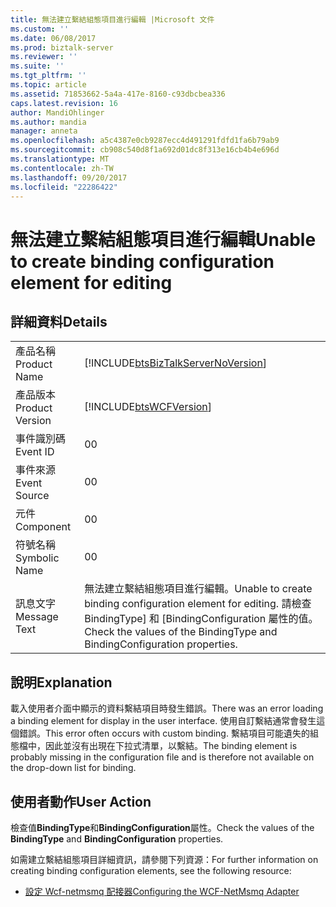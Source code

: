 ```yaml
---
title: 無法建立繫結組態項目進行編輯 |Microsoft 文件
ms.custom: ''
ms.date: 06/08/2017
ms.prod: biztalk-server
ms.reviewer: ''
ms.suite: ''
ms.tgt_pltfrm: ''
ms.topic: article
ms.assetid: 71853662-5a4a-417e-8160-c93dbcbea336
caps.latest.revision: 16
author: MandiOhlinger
ms.author: mandia
manager: anneta
ms.openlocfilehash: a5c4387e0cb9287ecc4d491291fdfd1fa6b79ab9
ms.sourcegitcommit: cb908c540d8f1a692d01dc8f313e16cb4b4e696d
ms.translationtype: MT
ms.contentlocale: zh-TW
ms.lasthandoff: 09/20/2017
ms.locfileid: "22286422"
---
```

# <a name="unable-to-create-binding-configuration-element-for-editing"></a><span data-ttu-id="43734-102">無法建立繫結組態項目進行編輯</span><span class="sxs-lookup"><span data-stu-id="43734-102">Unable to create binding configuration element for editing</span></span>
## <a name="details"></a><span data-ttu-id="43734-103">詳細資料</span><span class="sxs-lookup"><span data-stu-id="43734-103">Details</span></span>  
  
|||  
|-|-|  
|<span data-ttu-id="43734-104">產品名稱</span><span class="sxs-lookup"><span data-stu-id="43734-104">Product Name</span></span>|[!INCLUDE[btsBizTalkServerNoVersion](../includes/btsbiztalkservernoversion-md.md)]|  
|<span data-ttu-id="43734-105">產品版本</span><span class="sxs-lookup"><span data-stu-id="43734-105">Product Version</span></span>|[!INCLUDE[btsWCFVersion](../includes/btswcfversion-md.md)]|  
|<span data-ttu-id="43734-106">事件識別碼</span><span class="sxs-lookup"><span data-stu-id="43734-106">Event ID</span></span>|<span data-ttu-id="43734-107">0</span><span class="sxs-lookup"><span data-stu-id="43734-107">0</span></span>|  
|<span data-ttu-id="43734-108">事件來源</span><span class="sxs-lookup"><span data-stu-id="43734-108">Event Source</span></span>|<span data-ttu-id="43734-109">0</span><span class="sxs-lookup"><span data-stu-id="43734-109">0</span></span>|  
|<span data-ttu-id="43734-110">元件</span><span class="sxs-lookup"><span data-stu-id="43734-110">Component</span></span>|<span data-ttu-id="43734-111">0</span><span class="sxs-lookup"><span data-stu-id="43734-111">0</span></span>|  
|<span data-ttu-id="43734-112">符號名稱</span><span class="sxs-lookup"><span data-stu-id="43734-112">Symbolic Name</span></span>|<span data-ttu-id="43734-113">0</span><span class="sxs-lookup"><span data-stu-id="43734-113">0</span></span>|  
|<span data-ttu-id="43734-114">訊息文字</span><span class="sxs-lookup"><span data-stu-id="43734-114">Message Text</span></span>|<span data-ttu-id="43734-115">無法建立繫結組態項目進行編輯。</span><span class="sxs-lookup"><span data-stu-id="43734-115">Unable to create binding configuration element for editing.</span></span> <span data-ttu-id="43734-116">請檢查 BindingType] 和 [BindingConfiguration 屬性的值。</span><span class="sxs-lookup"><span data-stu-id="43734-116">Check the values of the BindingType and BindingConfiguration properties.</span></span>|  
  
## <a name="explanation"></a><span data-ttu-id="43734-117">說明</span><span class="sxs-lookup"><span data-stu-id="43734-117">Explanation</span></span>  
 <span data-ttu-id="43734-118">載入使用者介面中顯示的資料繫結項目時發生錯誤。</span><span class="sxs-lookup"><span data-stu-id="43734-118">There was an error loading a binding element for display in the user interface.</span></span> <span data-ttu-id="43734-119">使用自訂繫結通常會發生這個錯誤。</span><span class="sxs-lookup"><span data-stu-id="43734-119">This error often occurs with custom binding.</span></span> <span data-ttu-id="43734-120">繫結項目可能遺失的組態檔中，因此並沒有出現在下拉式清單，以繫結。</span><span class="sxs-lookup"><span data-stu-id="43734-120">The binding element is probably missing in the configuration file and is therefore not available on the drop-down list for binding.</span></span>  
  
## <a name="user-action"></a><span data-ttu-id="43734-121">使用者動作</span><span class="sxs-lookup"><span data-stu-id="43734-121">User Action</span></span>  
 <span data-ttu-id="43734-122">檢查值**BindingType**和**BindingConfiguration**屬性。</span><span class="sxs-lookup"><span data-stu-id="43734-122">Check the values of the **BindingType** and **BindingConfiguration** properties.</span></span>  
  
 <span data-ttu-id="43734-123">如需建立繫結組態項目詳細資訊，請參閱下列資源：</span><span class="sxs-lookup"><span data-stu-id="43734-123">For further information on creating binding configuration elements, see the following resource:</span></span>  
  
-   [<span data-ttu-id="43734-124">設定 Wcf-netmsmq 配接器</span><span class="sxs-lookup"><span data-stu-id="43734-124">Configuring the WCF-NetMsmq Adapter</span></span>](../core/configuring-the-wcf-netmsmq-adapter.md)